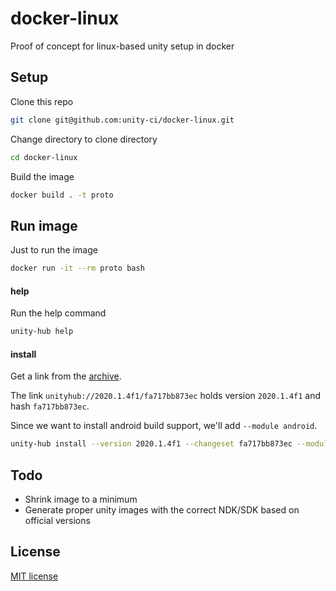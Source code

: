 # docker-linux
Proof of concept for linux-based unity setup in docker

## Setup

Clone this repo

```bash
git clone git@github.com:unity-ci/docker-linux.git 
```

Change directory to clone directory

```bash
cd docker-linux
```

Build the image

```bash
docker build . -t proto
```

## Run image

Just to run the image

```bash
docker run -it --rm proto bash
```

#### help

Run the help command

```bash
unity-hub help
```

#### install

Get a link from the [archive](https://unity3d.com/get-unity/download/archive).

The link `unityhub://2020.1.4f1/fa717bb873ec` holds version `2020.1.4f1` and hash `fa717bb873ec`.

Since we want to install android build support, we'll add `--module android`.

```bash
unity-hub install --version 2020.1.4f1 --changeset fa717bb873ec --module android
```

## Todo

- Shrink image to a minimum
- Generate proper unity images with the correct NDK/SDK based on official versions

## License

[MIT license](./LICENSE)
